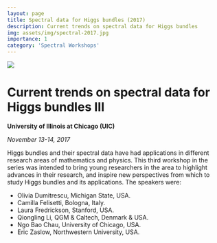 ```yaml
---
layout: page
title: Spectral data for Higgs bundles (2017)
description: Current trends on spectral data for Higgs bundles
img: assets/img/spectral-2017.jpg
importance: 1
category: 'Spectral Workshops'
---
```


![]({{site.baseurl}}/assets/img/spectral-2017.jpg)

# Current trends on spectral data for Higgs bundles III

**University of Illinois at Chicago (UIC)**

*November 13-14, 2017*

Higgs bundles and their spectral data have had applications in different research areas of mathematics and physics. This third  workshop in the series was intended to bring young researchers in the area to highlight advances in their research, and inspire new perspectives from which to study Higgs bundles and its applications. The speakers were:

* Olivia Dumitrescu, Michigan State, USA.
* Camilla Felisetti, Bologna, Italy.
* Laura Fredrickson, Stanford, USA.
* Qiongling Li, QGM & Caltech, Denmark & USA.
* Ngo Bao Chau, University of Chicago, USA.
* Eric Zaslow, Northwestern University, USA.